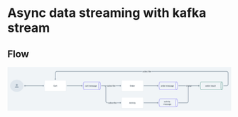 # Async data streaming with kafka stream


## Flow

![flow](data/94b493bb-0c7b-4c20-9548-2643998a71d1.png)